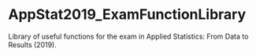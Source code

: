# AppStat2019_ExamFunctionLibrary
Library of useful functions for the exam in Applied Statistics: From Data to Results (2019). 
